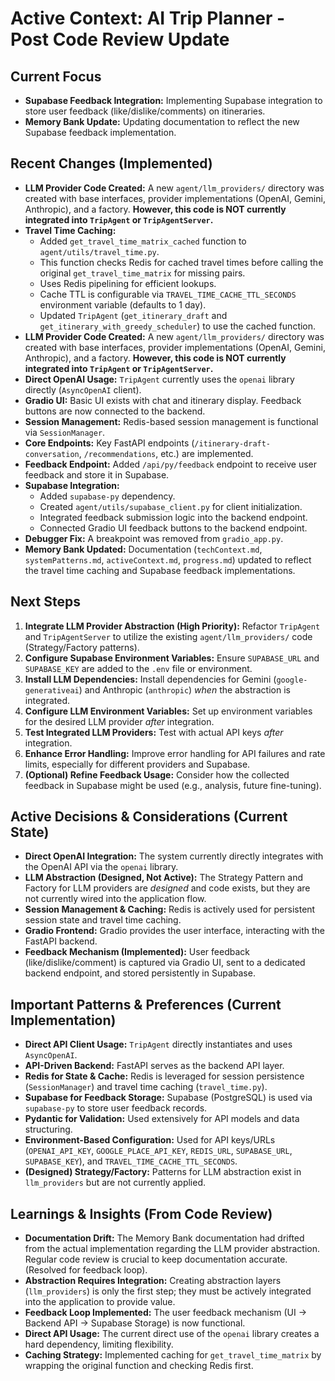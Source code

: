 # Active Context: AI Trip Planner - Post Code Review Update

## Current Focus

*   **Supabase Feedback Integration:** Implementing Supabase integration to store user feedback (like/dislike/comments) on itineraries.
*   **Memory Bank Update:** Updating documentation to reflect the new Supabase feedback implementation.

## Recent Changes (Implemented)

*   **LLM Provider Code Created:** A new `agent/llm_providers/` directory was created with base interfaces, provider implementations (OpenAI, Gemini, Anthropic), and a factory. **However, this code is NOT currently integrated into `TripAgent` or `TripAgentServer`.**
*   **Travel Time Caching:**
    *   Added `get_travel_time_matrix_cached` function to `agent/utils/travel_time.py`.
    *   This function checks Redis for cached travel times before calling the original `get_travel_time_matrix` for missing pairs.
    *   Uses Redis pipelining for efficient lookups.
    *   Cache TTL is configurable via `TRAVEL_TIME_CACHE_TTL_SECONDS` environment variable (defaults to 1 day).
    *   Updated `TripAgent` (`get_itinerary_draft` and `get_itinerary_with_greedy_scheduler`) to use the cached function.
*   **LLM Provider Code Created:** A new `agent/llm_providers/` directory was created with base interfaces, provider implementations (OpenAI, Gemini, Anthropic), and a factory. **However, this code is NOT currently integrated into `TripAgent` or `TripAgentServer`.**
*   **Direct OpenAI Usage:** `TripAgent` currently uses the `openai` library directly (`AsyncOpenAI` client).
*   **Gradio UI:** Basic UI exists with chat and itinerary display. Feedback buttons are now connected to the backend.
*   **Session Management:** Redis-based session management is functional via `SessionManager`.
*   **Core Endpoints:** Key FastAPI endpoints (`/itinerary-draft-conversation`, `/recommendations`, etc.) are implemented.
*   **Feedback Endpoint:** Added `/api/py/feedback` endpoint to receive user feedback and store it in Supabase.
*   **Supabase Integration:**
    *   Added `supabase-py` dependency.
    *   Created `agent/utils/supabase_client.py` for client initialization.
    *   Integrated feedback submission logic into the backend endpoint.
    *   Connected Gradio UI feedback buttons to the backend endpoint.
*   **Debugger Fix:** A breakpoint was removed from `gradio_app.py`.
*   **Memory Bank Updated:** Documentation (`techContext.md`, `systemPatterns.md`, `activeContext.md`, `progress.md`) updated to reflect the travel time caching and Supabase feedback implementations.

## Next Steps

1.  **Integrate LLM Provider Abstraction (High Priority):** Refactor `TripAgent` and `TripAgentServer` to utilize the existing `agent/llm_providers/` code (Strategy/Factory patterns).
2.  **Configure Supabase Environment Variables:** Ensure `SUPABASE_URL` and `SUPABASE_KEY` are added to the `.env` file or environment.
3.  **Install LLM Dependencies:** Install dependencies for Gemini (`google-generativeai`) and Anthropic (`anthropic`) *when* the abstraction is integrated.
4.  **Configure LLM Environment Variables:** Set up environment variables for the desired LLM provider *after* integration.
5.  **Test Integrated LLM Providers:** Test with actual API keys *after* integration.
6.  **Enhance Error Handling:** Improve error handling for API failures and rate limits, especially for different providers and Supabase.
7.  **(Optional) Refine Feedback Usage:** Consider how the collected feedback in Supabase might be used (e.g., analysis, future fine-tuning).

## Active Decisions & Considerations (Current State)

*   **Direct OpenAI Integration:** The system currently directly integrates with the OpenAI API via the `openai` library.
*   **LLM Abstraction (Designed, Not Active):** The Strategy Pattern and Factory for LLM providers are *designed* and code exists, but they are not currently wired into the application flow.
*   **Session Management & Caching:** Redis is actively used for persistent session state and travel time caching.
*   **Gradio Frontend:** Gradio provides the user interface, interacting with the FastAPI backend.
*   **Feedback Mechanism (Implemented):** User feedback (like/dislike/comment) is captured via Gradio UI, sent to a dedicated backend endpoint, and stored persistently in Supabase.

## Important Patterns & Preferences (Current Implementation)

*   **Direct API Client Usage:** `TripAgent` directly instantiates and uses `AsyncOpenAI`.
*   **API-Driven Backend:** FastAPI serves as the backend API layer.
*   **Redis for State & Cache:** Redis is leveraged for session persistence (`SessionManager`) and travel time caching (`travel_time.py`).
*   **Supabase for Feedback Storage:** Supabase (PostgreSQL) is used via `supabase-py` to store user feedback records.
*   **Pydantic for Validation:** Used extensively for API models and data structuring.
*   **Environment-Based Configuration:** Used for API keys/URLs (`OPENAI_API_KEY`, `GOOGLE_PLACE_API_KEY`, `REDIS_URL`, `SUPABASE_URL`, `SUPABASE_KEY`), and `TRAVEL_TIME_CACHE_TTL_SECONDS`.
*   **(Designed) Strategy/Factory:** Patterns for LLM abstraction exist in `llm_providers` but are not currently applied.

## Learnings & Insights (From Code Review)

*   **Documentation Drift:** The Memory Bank documentation had drifted from the actual implementation regarding the LLM provider abstraction. Regular code review is crucial to keep documentation accurate. (Resolved for feedback loop).
*   **Abstraction Requires Integration:** Creating abstraction layers (`llm_providers`) is only the first step; they must be actively integrated into the application to provide value.
*   **Feedback Loop Implemented:** The user feedback mechanism (UI -> Backend API -> Supabase Storage) is now functional.
*   **Direct API Usage:** The current direct use of the `openai` library creates a hard dependency, limiting flexibility.
*   **Caching Strategy:** Implemented caching for `get_travel_time_matrix` by wrapping the original function and checking Redis first.
